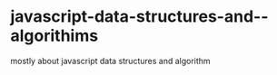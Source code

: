 # javascript-data-structures-and--algorithims
mostly about javascript data structures and algorithm
